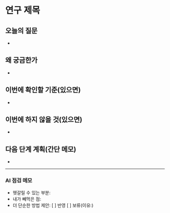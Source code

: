 # 연구 제목

## 오늘의 질문
- 

## 왜 궁금한가
- 

## 이번에 확인할 기준(있으면)
- 

## 이번에 하지 않을 것(있으면)
- 

## 다음 단계 계획(간단 메모)
- 

---

### AI 점검 메모
- 헷갈릴 수 있는 부분:
- 내가 빼먹은 점:
- 더 단순한 방법 제안:
[ ] 반영 [ ] 보류(이유:)

